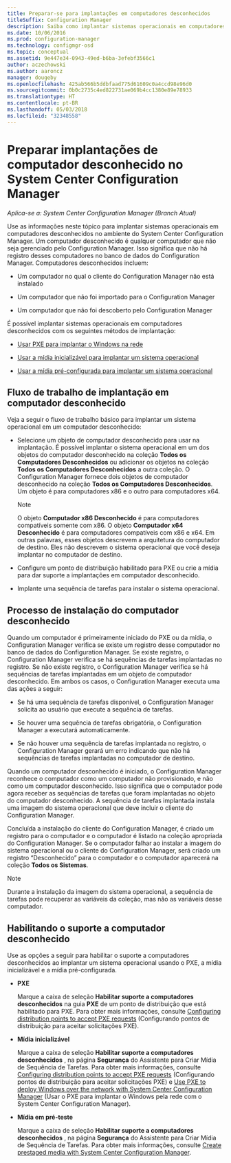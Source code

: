 ```yaml
---
title: Preparar-se para implantações em computadores desconhecidos
titleSuffix: Configuration Manager
description: Saiba como implantar sistemas operacionais em computadores que não são gerenciados pelo Configuration Manager no seu ambiente do System Center Configuration Manager.
ms.date: 10/06/2016
ms.prod: configuration-manager
ms.technology: configmgr-osd
ms.topic: conceptual
ms.assetid: 9e447e34-0943-49ed-b6ba-3efebf3566c1
author: aczechowski
ms.author: aaroncz
manager: dougeby
ms.openlocfilehash: 425ab566b5ddbfaad775d61609c0a4ccd98e96d0
ms.sourcegitcommit: 0b0c2735c4ed822731ae069b4cc1380e89e78933
ms.translationtype: HT
ms.contentlocale: pt-BR
ms.lasthandoff: 05/03/2018
ms.locfileid: "32348558"
---
```

# <a name="prepare-for-unknown-computer-deployments-in-system-center-configuration-manager"></a>Preparar implantações de computador desconhecido no System Center Configuration Manager

*Aplica-se a: System Center Configuration Manager (Branch Atual)*

Use as informações neste tópico para implantar sistemas operacionais em computadores desconhecidos no ambiente do System Center Configuration Manager. Um computador desconhecido é qualquer computador que não seja gerenciado pelo Configuration Manager. Isso significa que não há registro desses computadores no banco de dados do Configuration Manager. Computadores desconhecidos incluem:  

-   Um computador no qual o cliente do Configuration Manager não está instalado  

-   Um computador que não foi importado para o Configuration Manager  

-   Um computador que não foi descoberto pelo Configuration Manager  

 É possível implantar sistemas operacionais em computadores desconhecidos com os seguintes métodos de implantação:  

-   [Usar PXE para implantar o Windows na rede](../deploy-use/use-pxe-to-deploy-windows-over-the-network.md)  

-   [Usar a mídia inicializável para implantar um sistema operacional](../deploy-use/create-bootable-media.md)  

-   [Usar a mídia pré-configurada para implantar um sistema operacional](../deploy-use/create-prestaged-media.md)  

## <a name="unknown-computer-deployment-workflow"></a>Fluxo de trabalho de implantação em computador desconhecido  
 Veja a seguir o fluxo de trabalho básico para implantar um sistema operacional em um computador desconhecido:  

-   Selecione um objeto de computador desconhecido para usar na implantação. É possível implantar o sistema operacional em um dos objetos do computador desconhecido na coleção **Todos os Computadores Desconhecidos** ou adicionar os objetos na coleção **Todos os Computadores Desconhecidos** a outra coleção. O Configuration Manager fornece dois objetos de computador desconhecido na coleção **Todos os Computadores Desconhecidos**. Um objeto é para computadores x86 e o outro para computadores x64.  

    > [!NOTE]  
    >  O objeto **Computador x86 Desconhecido** é para computadores compatíveis somente com x86. O objeto **Computador x64 Desconhecido** é para computadores compatíveis com x86 e x64. Em outras palavras, esses objetos descrevem a arquitetura do computador de destino. Eles não descrevem o sistema operacional que você deseja implantar no computador de destino.  

-   Configure um ponto de distribuição habilitado para PXE ou crie a mídia para dar suporte a implantações em computador desconhecido.  

-   Implante uma sequência de tarefas para instalar o sistema operacional.  

## <a name="unknown-computer-installation-process"></a>Processo de instalação do computador desconhecido  
 Quando um computador é primeiramente iniciado do PXE ou da mídia, o Configuration Manager verifica se existe um registro desse computador no banco de dados do Configuration Manager. Se existe registro, o Configuration Manager verifica se há sequências de tarefas implantadas no registro. Se não existe registro, o Configuration Manager verifica se há sequências de tarefas implantadas em um objeto de computador desconhecido. Em ambos os casos, o Configuration Manager executa uma das ações a seguir:  

-   Se há uma sequência de tarefas disponível, o Configuration Manager solicita ao usuário que execute a sequência de tarefas.  

-   Se houver uma sequência de tarefas obrigatória, o Configuration Manager a executará automaticamente.  

-   Se não houver uma sequência de tarefas implantada no registro, o Configuration Manager gerará um erro indicando que não há sequências de tarefas implantadas no computador de destino.  

 Quando um computador desconhecido é iniciado, o Configuration Manager reconhece o computador como um computador não provisionado, e não como um computador desconhecido. Isso significa que o computador pode agora receber as sequências de tarefas que foram implantadas no objeto do computador desconhecido. A sequência de tarefas implantada instala uma imagem do sistema operacional que deve incluir o cliente do Configuration Manager.  

 Concluída a instalação do cliente do Configuration Manager, é criado um registro para o computador e o computador é listado na coleção apropriada do Configuration Manager. Se o computador falhar ao instalar a imagem do sistema operacional ou o cliente do Configuration Manager, será criado um registro “Desconhecido” para o computador e o computador aparecerá na coleção **Todos os Sistemas**.  

> [!NOTE]  
>  Durante a instalação da imagem do sistema operacional, a sequência de tarefas pode recuperar as variáveis da coleção, mas não as variáveis desse computador.  

##  <a name="BKMK_EnablingUnknown"></a> Habilitando o suporte a computador desconhecido  
 Use as opções a seguir para habilitar o suporte a computadores desconhecidos ao implantar um sistema operacional usando o PXE, a mídia inicializável e a mídia pré-configurada.  

-   **PXE**  

     Marque a caixa de seleção **Habilitar suporte a computadores desconhecidos** na guia **PXE** de um ponto de distribuição que está habilitado para PXE. Para obter mais informações, consulte [Configuring distribution points to accept PXE requests](prepare-site-system-roles-for-operating-system-deployments.md#BKMK_PXEDistributionPoint) (Configurando pontos de distribuição para aceitar solicitações PXE).  

-   **Mídia inicializável**  

     Marque a caixa de seleção **Habilitar suporte a computadores desconhecidos** , na página **Segurança** do Assistente para Criar Mídia de Sequência de Tarefas. Para obter mais informações, consulte [Configuring distribution points to accept PXE requests](prepare-site-system-roles-for-operating-system-deployments.md#BKMK_PXEDistributionPoint) (Configurando pontos de distribuição para aceitar solicitações PXE) e [Use PXE to deploy Windows over the network with System Center Configuration Manager](../deploy-use/use-pxe-to-deploy-windows-over-the-network.md) (Usar o PXE para implantar o Windows pela rede com o System Center Configuration Manager).  

-   **Mídia em pré-teste**  

     Marque a caixa de seleção **Habilitar suporte a computadores desconhecidos** , na página **Segurança** do Assistente para Criar Mídia de Sequência de Tarefas. Para obter mais informações, consulte [Create prestaged media with System Center Configuration Manager](../deploy-use/create-prestaged-media.md).  
